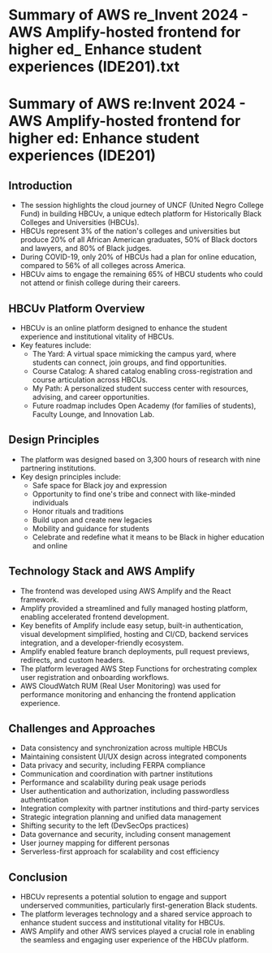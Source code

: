# Summary of AWS re_Invent 2024 - AWS Amplify-hosted frontend for higher ed_ Enhance student experiences (IDE201).txt

# Summary of AWS re:Invent 2024 - AWS Amplify-hosted frontend for higher ed: Enhance student experiences (IDE201)

## Introduction
- The session highlights the cloud journey of UNCF (United Negro College Fund) in building HBCUv, a unique edtech platform for Historically Black Colleges and Universities (HBCUs).
- HBCUs represent 3% of the nation's colleges and universities but produce 20% of all African American graduates, 50% of Black doctors and lawyers, and 80% of Black judges.
- During COVID-19, only 20% of HBCUs had a plan for online education, compared to 56% of all colleges across America.
- HBCUv aims to engage the remaining 65% of HBCU students who could not attend or finish college during their careers.

## HBCUv Platform Overview
- HBCUv is an online platform designed to enhance the student experience and institutional vitality of HBCUs.
- Key features include:
  - The Yard: A virtual space mimicking the campus yard, where students can connect, join groups, and find opportunities.
  - Course Catalog: A shared catalog enabling cross-registration and course articulation across HBCUs.
  - My Path: A personalized student success center with resources, advising, and career opportunities.
  - Future roadmap includes Open Academy (for families of students), Faculty Lounge, and Innovation Lab.

## Design Principles
- The platform was designed based on 3,300 hours of research with nine partnering institutions.
- Key design principles include:
  - Safe space for Black joy and expression
  - Opportunity to find one's tribe and connect with like-minded individuals
  - Honor rituals and traditions
  - Build upon and create new legacies
  - Mobility and guidance for students
  - Celebrate and redefine what it means to be Black in higher education and online

## Technology Stack and AWS Amplify
- The frontend was developed using AWS Amplify and the React framework.
- Amplify provided a streamlined and fully managed hosting platform, enabling accelerated frontend development.
- Key benefits of Amplify include easy setup, built-in authentication, visual development simplified, hosting and CI/CD, backend services integration, and a developer-friendly ecosystem.
- Amplify enabled feature branch deployments, pull request previews, redirects, and custom headers.
- The platform leveraged AWS Step Functions for orchestrating complex user registration and onboarding workflows.
- AWS CloudWatch RUM (Real User Monitoring) was used for performance monitoring and enhancing the frontend application experience.

## Challenges and Approaches
- Data consistency and synchronization across multiple HBCUs
- Maintaining consistent UI/UX design across integrated components
- Data privacy and security, including FERPA compliance
- Communication and coordination with partner institutions
- Performance and scalability during peak usage periods
- User authentication and authorization, including passwordless authentication
- Integration complexity with partner institutions and third-party services
- Strategic integration planning and unified data management
- Shifting security to the left (DevSecOps practices)
- Data governance and security, including consent management
- User journey mapping for different personas
- Serverless-first approach for scalability and cost efficiency

## Conclusion
- HBCUv represents a potential solution to engage and support underserved communities, particularly first-generation Black students.
- The platform leverages technology and a shared service approach to enhance student success and institutional vitality for HBCUs.
- AWS Amplify and other AWS services played a crucial role in enabling the seamless and engaging user experience of the HBCUv platform.